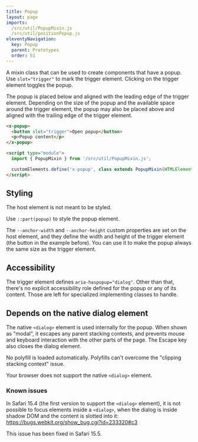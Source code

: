 ```yaml
---
title: Popup
layout: page
imports:
  /src/util/PopupMixin.js
  /src/util/positionPopup.js
eleventyNavigation:
  key: Popup
  parent: Prototypes
  order: 51
---
```


A mixin class that can be used to create components that have a popup. Use `slot="trigger"` to mark the trigger element. Clicking on the trigger element toggles the popup.

The popup is placed below and aligned with the leading edge of the trigger element. Depending on the size of the popup and the available space around the trigger element, the popup may also be placed above and aligned with the trailing edge of the trigger element.

<render-example></render-example>

```html
<x-popup>
  <button slot="trigger">Open popup</button>
  <p>Popup content</p>
</x-popup>

<script type="module">
  import { PopupMixin } from '/src/util/PopupMixin.js';

  customElements.define('x-popup', class extends PopupMixin(HTMLElement) {});
</script>
```

## Styling

The host element is not meant to be styled.

Use `::part(popup)` to style the popup element.
<!-- A margin can be used to make space between the triggering element and the browser viewport. The margin should be uniform, meaning the same value is used for all sides of the popup. -->

The `--anchor-width` and `--anchor-height` custom properties are set on the host element, and they define the width and height of the trigger element (the button in the example before). You can use it to make the popup always the same size as the trigger element.

## Accessibility

The trigger element defines `aria-haspopup="dialog"`. Other than that, there's no explicit accessibility role defined for the popup or any of its content. Those are left for specialized implementing classes to handle.

## Depends on the native dialog element

The native `<dialog>` element is used internally for the popup. When shown as "modal", it escapes any parent stacking contexts, and prevents mouse and keyboard interaction with the other parts of the page. The Escape key also closes the dialog element.

No polyfill is loaded automatically. Polyfills can't overcome the "clipping stacking context" issue.

<p class="dialog-not-supported">Your browser does not support the native <code>&lt;dialog&gt;</code> element.</p>

### Known issues

In Safari 15.4 (the first version to support the `<dialog>` element), it is not possible to focus elements inside a `<dialog>`, when the dialog is inside shadow DOM and the content is slotted into it: https://bugs.webkit.org/show_bug.cgi?id=233320#c3

This issue has been fixed in Safari 15.5.

<script>
if (typeof HTMLDialogElement !== 'undefined') {
  document.querySelector('.dialog-not-supported').style.display = 'none';
}
</script>

<style>
.dialog-not-supported {
  color: var(--red-600);
}
</style>
